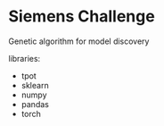 # Siemens Challenge
Genetic algorithm for model discovery

libraries:
- tpot 
- sklearn
- numpy
- pandas
- torch
